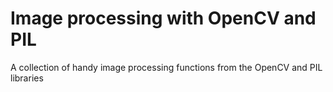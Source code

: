 # Image processing with OpenCV and PIL

A collection of handy image processing functions from the OpenCV and PIL libraries
